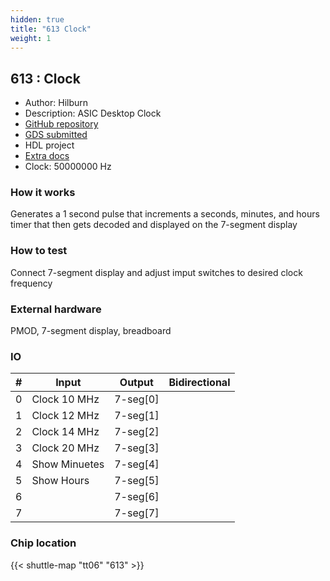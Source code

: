 ```yaml
---
hidden: true
title: "613 Clock"
weight: 1
---
```


## 613 : Clock

* Author: Hilburn
* Description: ASIC Desktop Clock
* [GitHub repository](https://github.com/dr-skyler/tt_um_dr_skyler_clock)
* [GDS submitted](https://github.com/dr-skyler/tt_um_dr_skyler_clock/actions/runs/8746545854)
* HDL project
* [Extra docs](None)
* Clock: 50000000 Hz

<!---

This file is used to generate your project datasheet. Please fill in the information below and delete any unused
sections.

You can also include images in this folder and reference them in the markdown. Each image must be less than
512 kb in size, and the combined size of all images must be less than 1 MB.
-->


### How it works

Generates a 1 second pulse that increments a seconds, minutes, and hours timer that then gets decoded and displayed on the 7-segment display

### How to test

Connect 7-segment display and adjust imput switches to desired clock frequency

### External hardware

PMOD, 7-segment display, breadboard


### IO

| # | Input          | Output         | Bidirectional   |
| - | -------------- | -------------- | --------------- |
| 0 | Clock 10 MHz | 7-seg[0] |  |
| 1 | Clock 12 MHz | 7-seg[1] |  |
| 2 | Clock 14 MHz | 7-seg[2] |  |
| 3 | Clock 20 MHz | 7-seg[3] |  |
| 4 | Show Minuetes | 7-seg[4] |  |
| 5 | Show Hours | 7-seg[5] |  |
| 6 |  | 7-seg[6] |  |
| 7 |  | 7-seg[7] |  |

### Chip location

{{< shuttle-map "tt06" "613" >}}
